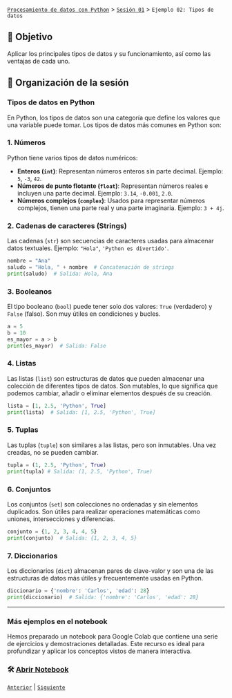 [`Procesamiento de datos con Python`](../../Readme.md) > [`Sesión 01`](../Readme.md) > `Ejemplo 02: Tipos de datos`


## 🎯 Objetivo

Aplicar los principales tipos de datos y su funcionamiento, así como las ventajas de cada uno.

## 📂 Organización de la sesión


### Tipos de datos en Python

En Python, los tipos de datos son una categoría que define los valores que una variable puede tomar. Los tipos de datos más comunes en Python son:

### 1. Números
Python tiene varios tipos de datos numéricos:

- **Enteros (`int`)**: Representan números enteros sin parte decimal. Ejemplo: `5`, `-3`, `42`.
- **Números de punto flotante (`float`)**: Representan números reales e incluyen una parte decimal. Ejemplo: `3.14`, `-0.001`, `2.0`.
- **Números complejos (`complex`)**: Usados para representar números complejos, tienen una parte real y una parte imaginaria. Ejemplo: `3 + 4j`.

### 2. Cadenas de caracteres (Strings)
Las cadenas (`str`) son secuencias de caracteres usadas para almacenar datos textuales. Ejemplo: `"Hola"`, `'Python es divertido'`.

```python
nombre = "Ana"
saludo = "Hola, " + nombre  # Concatenación de strings
print(saludo)  # Salida: Hola, Ana
```

### 3. Booleanos
El tipo booleano (`bool`) puede tener solo dos valores: `True` (verdadero) y `False` (falso). Son muy útiles en condiciones y bucles.

```python
a = 5
b = 10
es_mayor = a > b
print(es_mayor)  # Salida: False
```

### 4. Listas
Las listas (`list`) son estructuras de datos que pueden almacenar una colección de diferentes tipos de datos. Son mutables, lo que significa que podemos cambiar, añadir o eliminar elementos después de su creación.

```python
lista = [1, 2.5, 'Python', True]
print(lista)  # Salida: [1, 2.5, 'Python', True]
```

### 5. Tuplas
Las tuplas (`tuple`) son similares a las listas, pero son inmutables. Una vez creadas, no se pueden cambiar.

```python
tupla = (1, 2.5, 'Python', True)
print(tupla) # Salida: (1, 2.5, 'Python', True)
```

### 6. Conjuntos
Los conjuntos (`set`) son colecciones no ordenadas y sin elementos duplicados. Son útiles para realizar operaciones matemáticas como uniones, intersecciones y diferencias.

```python
conjunto = {1, 2, 3, 4, 4, 5}
print(conjunto)  # Salida: {1, 2, 3, 4, 5}
```

### 7. Diccionarios
Los diccionarios (`dict`) almacenan pares de clave-valor y son una de las estructuras de datos más útiles y frecuentemente usadas en Python.

```python
diccionario = {'nombre': 'Carlos', 'edad': 28}
print(diccionario)  # Salida: {'nombre': 'Carlos', 'edad': 28}
```

---

### Más ejemplos en el notebook

Hemos preparado un notebook para Google Colab que contiene una serie de ejercicios y demostraciones detalladas. 
Este recurso es ideal para profundizar y aplicar los conceptos vistos de manera interactiva.


### 🛠️ [Abrir Notebook](Ejemplo_02_Tipos_Datos.ipynb)


[`Anterior`](../Readme.md) | [`Siguiente`](../Ejemplo-03/Readme.md)